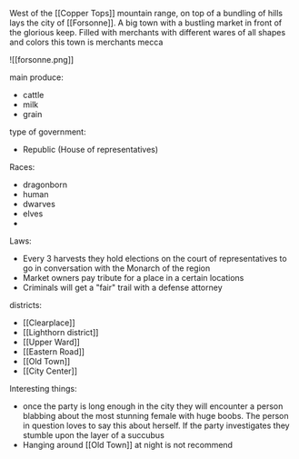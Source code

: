 West of the [[Copper Tops]] mountain range, on top of a bundling of hills lays the city of [[Forsonne]]. A big town with a bustling market in front of the glorious keep. Filled with merchants with different wares of all shapes and colors this town is merchants mecca

![[forsonne.png]]

main produce:
- cattle
- milk
- grain

type of government:
- Republic (House of representatives)

Races:
- dragonborn
- human
- dwarves
- elves
- 

Laws:
- Every 3 harvests they hold elections on the court of representatives to go in conversation with the Monarch of the region
- Market owners pay tribute for a place in a certain locations
- Criminals will get a "fair" trail with a defense attorney 

districts:
- [[Clearplace]]
- [[Lighthorn district]]
- [[Upper Ward]]
- [[Eastern Road]]
- [[Old Town]]
- [[City Center]]

Interesting things:
- once the party is long enough in the city they will encounter a person blabbing about the most stunning female with huge boobs. The person in question loves to say this about herself. If the party investigates they stumble upon the layer of a succubus
- Hanging around [[Old Town]] at night is not recommend